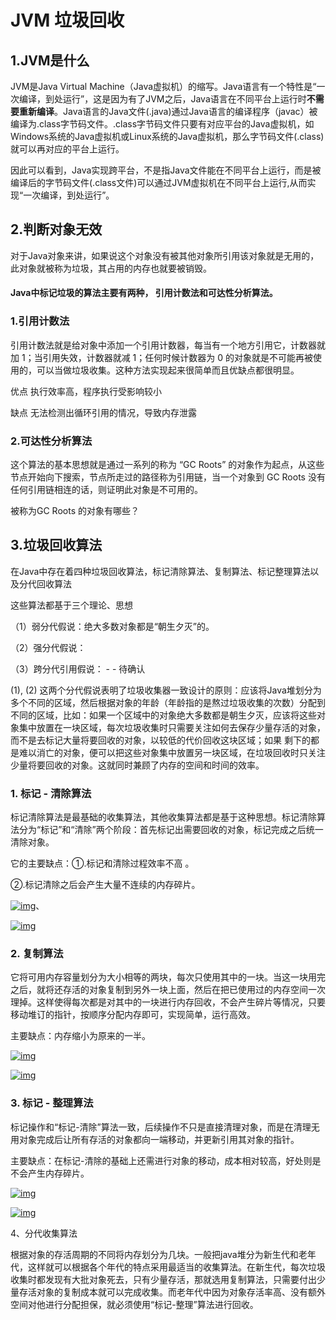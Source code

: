 # JVM 垃圾回收

## 1.JVM是什么

JVM是Java Virtual Machine（Java虚拟机）的缩写。Java语言有一个特性是“一次编译，到处运行”，这是因为有了JVM之后，Java语言在不同平台上运行时**不需要重新编译**。Java语言的Java文件(.java)通过Java语言的编译程序（javac）被编译为.class字节码文件。.class字节码文件只要有对应平台的Java虚拟机，如Windows系统的Java虚拟机或Linux系统的Java虚拟机，那么字节码文件(.class) 就可以再对应的平台上运行。

因此可以看到，Java实现跨平台，不是指Java文件能在不同平台上运行，而是被编译后的字节码文件(.class文件)可以通过JVM虚拟机在不同平台上运行,从而实现“一次编译，到处运行”。



## 2.判断对象无效

对于Java对象来讲，如果说这个对象没有被其他对象所引用该对象就是无用的，此对象就被称为垃圾，其占用的内存也就要被销毁。

#### Java中标记垃圾的算法主要有两种， 引用计数法和可达性分析算法。

### 1.**引用计数法**

引用计数法就是给对象中添加一个引用计数器，每当有一个地方引用它，计数器就加 1；当引用失效，计数器就减 1；任何时候计数器为 0 的对象就是不可能再被使用的，可以当做垃圾收集。这种方法实现起来很简单而且优缺点都很明显。

优点 执行效率高，程序执行受影响较小

缺点 无法检测出循环引用的情况，导致内存泄露

### 2.**可达性分析算法**

这个算法的基本思想就是通过一系列的称为 “GC Roots” 的对象作为起点，从这些节点开始向下搜索，节点所走过的路径称为引用链，当一个对象到 GC Roots 没有任何引用链相连的话，则证明此对象是不可用的。

被称为GC Roots 的对象有哪些？

> 



## 3.垃圾回收算法

在Java中存在着四种垃圾回收算法，标记清除算法、复制算法、标记整理算法以及分代回收算法

这些算法都基于三个理论、思想

（1）弱分代假说：绝大多数对象都是“朝生夕灭”的。

（2）强分代假说：

（3）跨分代引用假说： - - 待确认

(1), (2) 这两个分代假说表明了垃圾收集器一致设计的原则：应该将Java堆划分为多个不同的区域，然后根据对象的年龄（年龄指的是熬过垃圾收集的次数）分配到不同的区域，比如：如果一个区域中的对象绝大多数都是朝生夕灭，应该将这些对象集中放置在一块区域，每次垃圾收集时只需要关注如何去保存少量存活的对象，而不是去标记大量将要回收的对象，以较低的代价回收这块区域；如果 剩下的都是难以消亡的对象，便可以把这些对象集中放置另一块区域，在垃圾回收时只关注少量将要回收的对象。这就同时兼顾了内存的空间和时间的效率。

### **1. 标记 - 清除算法** 



标记清除算法是最基础的收集算法，其他收集算法都是基于这种思想。标记清除算法分为“标记”和“清除”两个阶段：首先标记出需要回收的对象，标记完成之后统一清除对象。

它的主要缺点：①.标记和清除过程效率不高 。

②.标记清除之后会产生大量不连续的内存碎片。

[![img](http://static.oschina.net/uploads/img/201303/18092408_8VSx.jpg)](http://static.oschina.net/uploads/img/201303/18092408_8VSx.jpg)、

[![img](http://static.oschina.net/uploads/img/201303/18092408_nT2F.jpg)](http://static.oschina.net/uploads/img/201303/18092408_nT2F.jpg)



### **2. 复制算法**

它将可用内存容量划分为大小相等的两块，每次只使用其中的一块。当这一块用完之后，就将还存活的对象复制到另外一块上面，然后在把已使用过的内存空间一次理掉。这样使得每次都是对其中的一块进行内存回收，不会产生碎片等情况，只要移动堆订的指针，按顺序分配内存即可，实现简单，运行高效。

主要缺点：内存缩小为原来的一半。

[![img](http://static.oschina.net/uploads/img/201303/18092409_CEnW.jpg)](http://static.oschina.net/uploads/img/201303/18092409_CEnW.jpg)

[![img](http://static.oschina.net/uploads/img/201303/18092409_AaxY.jpg)](http://static.oschina.net/uploads/img/201303/18092409_AaxY.jpg)



### **3. 标记 - 整理算法**

标记操作和“标记-清除”算法一致，后续操作不只是直接清理对象，而是在清理无用对象完成后让所有存活的对象都向一端移动，并更新引用其对象的指针。

主要缺点：在标记-清除的基础上还需进行对象的移动，成本相对较高，好处则是不会产生内存碎片。

[![img](http://static.oschina.net/uploads/img/201303/18092409_6Gwi.jpg)](http://static.oschina.net/uploads/img/201303/18092409_6Gwi.jpg)

[![img](http://static.oschina.net/uploads/img/201303/18092410_aV8b.jpg)](http://static.oschina.net/uploads/img/201303/18092410_aV8b.jpg)

4、分代收集算法 

根据对象的存活周期的不同将内存划分为几块。一般把java堆分为新生代和老年代，这样就可以根据各个年代的特点采用最适当的收集算法。在新生代，每次垃圾收集时都发现有大批对象死去，只有少量存活，那就选用复制算法，只需要付出少量存活对象的复制成本就可以完成收集。而老年代中因为对象存活率高、没有额外空间对他进行分配担保，就必须使用“标记-整理”算法进行回收。